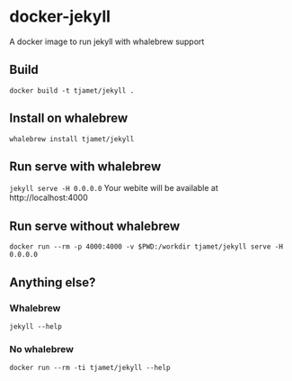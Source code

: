 # docker-jekyll
A docker image to run jekyll with whalebrew support

## Build

``docker build -t tjamet/jekyll .``

## Install on whalebrew

``whalebrew install tjamet/jekyll``

## Run serve with whalebrew

``jekyll serve -H 0.0.0.0``
Your webite will be available at http://localhost:4000

## Run serve without whalebrew

``docker run --rm -p 4000:4000 -v $PWD:/workdir tjamet/jekyll serve -H 0.0.0.0``

## Anything else?

### Whalebrew

``jekyll --help``

### No whalebrew

``docker run --rm -ti tjamet/jekyll --help``
